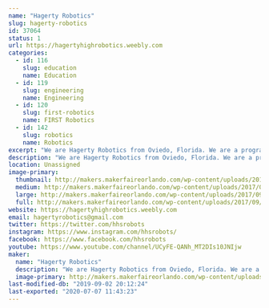 ```yaml
---
name: "Hagerty Robotics"
slug: hagerty-robotics
id: 37064
status: 1
url: https://hagertyhighrobotics.weebly.com
categories:
  - id: 116
    slug: education
    name: Education
  - id: 119
    slug: engineering
    name: Engineering
  - id: 120
    slug: first-robotics
    name: FIRST Robotics
  - id: 142
    slug: robotics
    name: Robotics
excerpt: "We are Hagerty Robotics from Oviedo, Florida. We are a program that aims to spread STEM to our community through our three teams that compete in the various competition levels FIRST and VEX has to offer. Last year, our robot took us all the way to the FIRST World Championships where we had a blast competing and learning. We hope to share our robot and the FIRST motto to the next generation of young innovators at Maker Faire Orlando and we can't wait to see you there!"
description: "We are Hagerty Robotics from Oviedo, Florida. We are a program that aims to spread STEM to our community through our three teams that compete in the various competition levels FIRST and VEX has to offer. Last year, with hard work and determination, our robot and engineering notebook took us all the way to the FIRST World Championships in Houston Texas.  At our exhibit, we will be demonstrating our robot(s) around the floor and showcasing our maneuverability, agility, and particle shooting abilities. Guests will have an opportunity to operate the robot and earn a special \"robot drivers license\"."
location: Unassigned
image-primary:
  thumbnail: http://makers.makerfaireorlando.com/wp-content/uploads/2017/09/Hagerty-1-150x150.jpg
  medium: http://makers.makerfaireorlando.com/wp-content/uploads/2017/09/Hagerty-1.jpg
  large: http://makers.makerfaireorlando.com/wp-content/uploads/2017/09/Hagerty-1.jpg
  full: http://makers.makerfaireorlando.com/wp-content/uploads/2017/09/Hagerty-1.jpg
website: https://hagertyhighrobotics.weebly.com
email: hagertyrobotics@gmail.com
twitter: https://twitter.com/hhsrobots
instagram: https://www.instagram.com/hhsrobots/
facebook: https://www.facebook.com/hhsrobots
youtube: https://www.youtube.com/channel/UCyFE-QANh_MT2DIs10JNIjw
maker:
  name: "Hagerty Robotics"
  description: "We are Hagerty Robotics from Oviedo, Florida. We are a program that aims to spread STEM to our community through our three teams that compete in the various competition levels FIRST and VEX has to offer. Last year, our robot took us all the way to the world championships where we placed second. We hope to share our robot and the FIRST motto to the next generation of young innovators."
  image-primary: http://makers.makerfaireorlando.com/wp-content/uploads/2017/09/Hagerty.jpg
last-modified-db: "2019-09-02 20:12:24"
last-exported: "2020-07-07 11:43:23"
---
```

